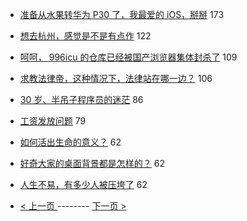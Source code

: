 - [准备从水果转华为 P30 了，我最爱的 iOS，掰掰](https://www.v2ex.com/t/551085) 173
- [想去杭州，感觉是不是有点作](https://www.v2ex.com/t/551073) 122
- [呵呵， 996icu 的仓库已经被国产浏览器集体封杀了](https://www.v2ex.com/t/551268) 109
- [求教法律帝，这种情况下，法律站在哪一边？](https://www.v2ex.com/t/551131) 106
- [30 岁、半吊子程序员的迷茫](https://www.v2ex.com/t/551108) 86
- [工资发放问题](https://www.v2ex.com/t/551128) 79
- [如何活出生命的意义？](https://www.v2ex.com/t/551208) 62
- [好奇大家的桌面背景都是怎样的？](https://www.v2ex.com/t/551310) 62
- [人生不易，有多少人被压垮了](https://www.v2ex.com/t/551075) 62

-   [ < 上一页 ](https://github.com/able8/v2ex-hot-record/blob/master/2019-04-01.md) -------- [ 下一页 > ](https://github.com/able8/v2ex-hot-record/blob/master/2019-04-03.md)
